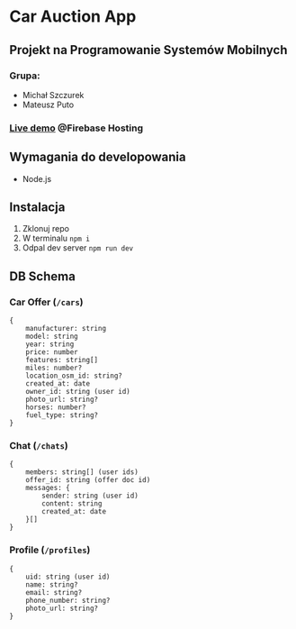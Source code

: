 # Car Auction App

## Projekt na Programowanie Systemów Mobilnych

### Grupa:

- Michał Szczurek
- Mateusz Puto

### [Live demo](https://psm-firebase-4f74c.web.app/) @Firebase Hosting

## Wymagania do developowania

- Node.js

## Instalacja

1. Zklonuj repo
2. W terminalu `npm i`
3. Odpal dev server `npm run dev`

## DB Schema

### Car Offer (`/cars`)

```
{
    manufacturer: string
    model: string
    year: string
    price: number
    features: string[]
    miles: number?
    location_osm_id: string?
    created_at: date
    owner_id: string (user id)
    photo_url: string?
    horses: number?
    fuel_type: string?
}
```

### Chat (`/chats`)

```
{
    members: string[] (user ids)
    offer_id: string (offer doc id)
    messages: {
        sender: string (user id)
        content: string
        created_at: date
    }[]
}
```

### Profile (`/profiles`)

```
{
    uid: string (user id)
    name: string?
    email: string?
    phone_number: string?
    photo_url: string?
}
```
